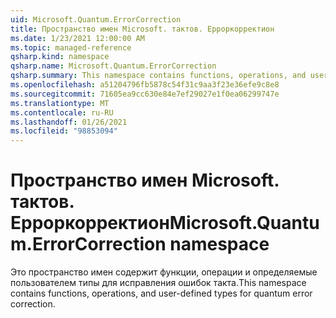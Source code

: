 ```yaml
---
uid: Microsoft.Quantum.ErrorCorrection
title: Пространство имен Microsoft. тактов. Ерроркорректион
ms.date: 1/23/2021 12:00:00 AM
ms.topic: managed-reference
qsharp.kind: namespace
qsharp.name: Microsoft.Quantum.ErrorCorrection
qsharp.summary: This namespace contains functions, operations, and user-defined types for quantum error correction.
ms.openlocfilehash: a51204796fb5878c54f31c9aa3f23e36efe9c8e8
ms.sourcegitcommit: 71605ea9cc630e84e7ef29027e1f0ea06299747e
ms.translationtype: MT
ms.contentlocale: ru-RU
ms.lasthandoff: 01/26/2021
ms.locfileid: "98853094"
---
```

# <a name="microsoftquantumerrorcorrection-namespace"></a><span data-ttu-id="4b679-102">Пространство имен Microsoft. тактов. Ерроркорректион</span><span class="sxs-lookup"><span data-stu-id="4b679-102">Microsoft.Quantum.ErrorCorrection namespace</span></span>

<span data-ttu-id="4b679-103">Это пространство имен содержит функции, операции и определяемые пользователем типы для исправления ошибок такта.</span><span class="sxs-lookup"><span data-stu-id="4b679-103">This namespace contains functions, operations, and user-defined types for quantum error correction.</span></span>

